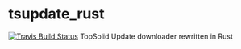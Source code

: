 # tsupdate_rust

[![Travis Build Status](https://travis-ci.org/UlrichAlt/tsupdate_rust.svg?branch=master)](https://travis-ci.org/UlrichAlt/tsupdate_rust)
TopSolid Update downloader rewritten in Rust
